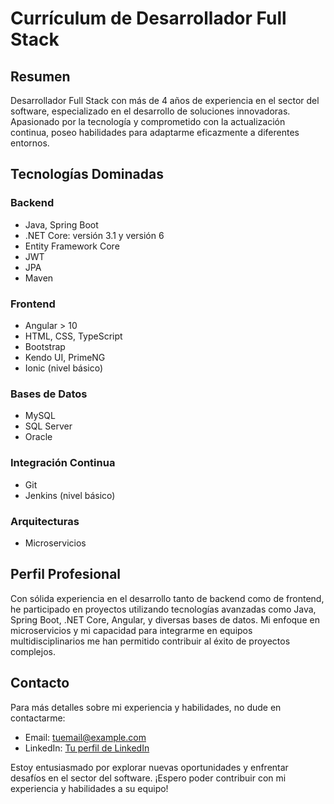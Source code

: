 # Currículum de Desarrollador Full Stack

## Resumen

Desarrollador Full Stack con más de 4 años de experiencia en el sector del software, especializado en el desarrollo de soluciones innovadoras. Apasionado por la tecnología y comprometido con la actualización continua, poseo habilidades para adaptarme eficazmente a diferentes entornos.

## Tecnologías Dominadas

### Backend

- Java, Spring Boot
- .NET Core: versión 3.1 y versión 6
- Entity Framework Core
- JWT
- JPA
- Maven

### Frontend

- Angular > 10
- HTML, CSS, TypeScript
- Bootstrap
- Kendo UI, PrimeNG
- Ionic (nivel básico)

### Bases de Datos

- MySQL
- SQL Server
- Oracle

### Integración Continua

- Git
- Jenkins (nivel básico)

### Arquitecturas

- Microservicios

## Perfil Profesional

Con sólida experiencia en el desarrollo tanto de backend como de frontend, he participado en proyectos utilizando tecnologías avanzadas como Java, Spring Boot, .NET Core, Angular, y diversas bases de datos. Mi enfoque en microservicios y mi capacidad para integrarme en equipos multidisciplinarios me han permitido contribuir al éxito de proyectos complejos.

## Contacto

Para más detalles sobre mi experiencia y habilidades, no dude en contactarme:

- Email: tuemail@example.com
- LinkedIn: [Tu perfil de LinkedIn](www.linkedin.com/in/nicolas-morales-galindo-4b5bbb175)

Estoy entusiasmado por explorar nuevas oportunidades y enfrentar desafíos en el sector del software. ¡Espero poder contribuir con mi experiencia y habilidades a su equipo!
